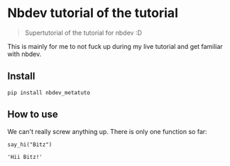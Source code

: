 # Nbdev tutorial of the tutorial
> Supertutorial of the tutorial for nbdev :D


This is mainly for me to not fuck up during my live tutorial and get familiar with nbdev. 

## Install

`pip install nbdev_metatuto`

## How to use

We can't really screw anything up. There is only one function so far:

```
say_hi("Bitz")
```




    'Hii Bitz!'


